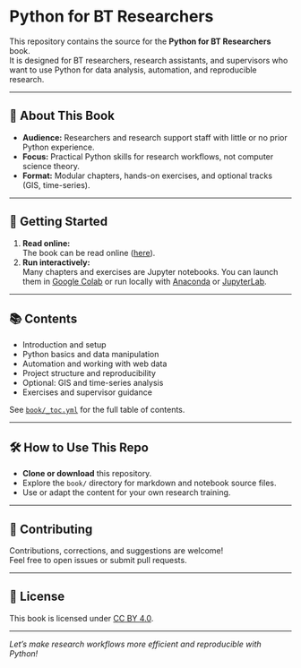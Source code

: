 # Python for BT Researchers

This repository contains the source for the **Python for BT Researchers** book.  
It is designed for BT researchers, research assistants, and supervisors who want to use Python for data analysis, automation, and reproducible research.

---

## 📖 About This Book

- **Audience:** Researchers and research support staff with little or no prior Python experience.
- **Focus:** Practical Python skills for research workflows, not computer science theory.
- **Format:** Modular chapters, hands-on exercises, and optional tracks (GIS, time-series).

---

## 🚀 Getting Started

1. **Read online:**  
   The book can be read online ([here](https://sb-chalmers.github.io/bt_python/main)).
2. **Run interactively:**  
   Many chapters and exercises are Jupyter notebooks. You can launch them in [Google Colab](https://colab.research.google.com/) or run locally with [Anaconda](https://www.anaconda.com/) or [JupyterLab](https://jupyter.org/).

---

## 📚 Contents

- Introduction and setup
- Python basics and data manipulation
- Automation and working with web data
- Project structure and reproducibility
- Optional: GIS and time-series analysis
- Exercises and supervisor guidance

See [`book/_toc.yml`](book/_toc.yml) for the full table of contents.

---

## 🛠️ How to Use This Repo

- **Clone or download** this repository.
- Explore the `book/` directory for markdown and notebook source files.
- Use or adapt the content for your own research training.

---

## 🤝 Contributing

Contributions, corrections, and suggestions are welcome!  
Feel free to open issues or submit pull requests.

---

## 📄 License

This book is licensed under [CC BY 4.0](https://creativecommons.org/licenses/by/4.0/).

---

*Let’s make research workflows more efficient and reproducible with Python!*
